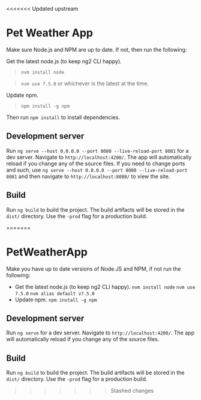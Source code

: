 <<<<<<< Updated upstream
# Pet Weather App
Make sure Node.js and NPM are up to date.  If not, then run the following:

Get the latest node.js (to keep ng2 CLI happy).

> `nvm install node`

> `nvm use 7.5.0` or whichever is the latest at the time.

Update npm.

> `npm install -g npm`

Then run `npm install` to install dependencies.

## Development server
Run `ng serve --host 0.0.0.0 --port 8080 --live-reload-port 8081` for a dev server. Navigate to `http://localhost:4200/`. The app will automatically reload if you change any of the source files.  If you need to change ports and such, use `ng serve --host 0.0.0.0 --port 8080 --live-reload-port 8081` and then navigate to `http://localhost:8080/` to view the site.

## Build
Run `ng build` to build the project. The build artifacts will be stored in the `dist/` directory. Use the `-prod` flag for a production build.

=======
# PetWeatherApp

Make you have up to date versions of Node.JS and NPM, if not run the following:
* Get the latest node.js (to keep ng2 CLI happy).
`nvm install node`
`nvm use 7.5.0`
`nvm alias default v7.5.0`
* Update npm.
`npm install -g npm`

## Development server
Run `ng serve` for a dev server. Navigate to `http://localhost:4200/`. The app will automatically reload if you change any of the source files.

## Build

Run `ng build` to build the project. The build artifacts will be stored in the `dist/` directory. Use the `-prod` flag for a production build.
>>>>>>> Stashed changes
